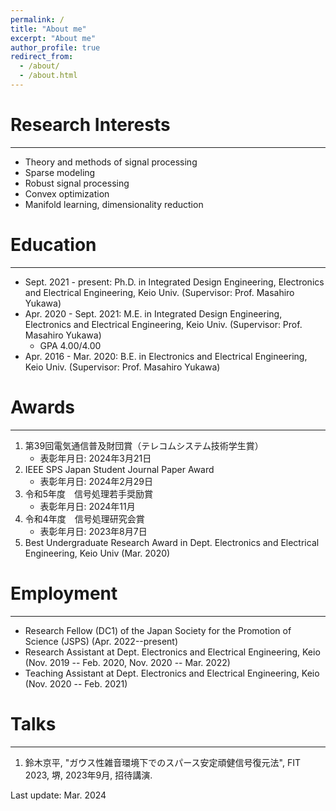 ```yaml
---
permalink: /
title: "About me"
excerpt: "About me"
author_profile: true
redirect_from:
  - /about/
  - /about.html
---
```



# Research Interests
---
  - Theory and methods of signal processing
  - Sparse modeling
  - Robust signal processing
  - Convex optimization
  - Manifold learning, dimensionality reduction


# Education
---
* Sept. 2021 - present: Ph.D. in Integrated Design Engineering, Electronics and Electrical Engineering, Keio Univ. (Supervisor: Prof. Masahiro Yukawa)
* Apr. 2020 - Sept. 2021: M.E. in Integrated Design Engineering, Electronics and Electrical Engineering, Keio Univ. (Supervisor: Prof. Masahiro Yukawa)
  * GPA 4.00/4.00
* Apr. 2016 - Mar. 2020: B.E. in Electronics and Electrical Engineering, Keio Univ. (Supervisor: Prof. Masahiro Yukawa)


# Awards
---
1. 第39回電気通信普及財団賞（テレコムシステム技術学生賞）
   - 表彰年月日: 2024年3月21日
2. IEEE SPS Japan Student Journal Paper Award
   - 表彰年月日: 2024年2月29日
3. 令和5年度　信号処理若手奨励賞
   - 表彰年月日: 2024年11月
4. 令和4年度　信号処理研究会賞
   - 表彰年月日: 2023年8月7日
5. Best Undergraduate Research Award in Dept. Electronics and Electrical Engineering, Keio Univ (Mar. 2020)


# Employment
---
- Research Fellow (DC1) of the Japan Society for the Promotion of Science (JSPS) (Apr. 2022--present)
- Research Assistant at Dept. Electronics and Electrical Engineering, Keio (Nov. 2019 -- Feb. 2020, Nov. 2020 -- Mar. 2022)
- Teaching Assistant at Dept. Electronics and Electrical Engineering, Keio (Nov. 2020 -- Feb. 2021)

# Talks
---
1. 鈴木京平, "ガウス性雑音環境下でのスパース安定頑健信号復元法", FIT 2023, 堺, 2023年9月, 招待講演.




<div class="footer">
Last update: Mar. 2024
</div>
